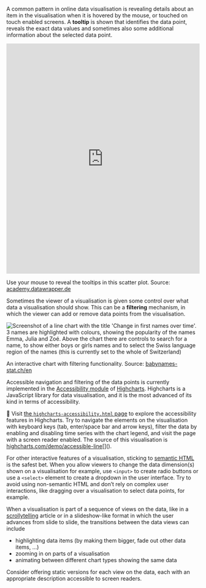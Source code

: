 A common pattern in online data visualisation is revealing details about an item in the visualisation when it is hovered by the mouse, or touched on touch enabled screens. A **tooltip** is shown that identifies the data point, reveals the exact data values and sometimes also some additional information about the selected data point.

<iframe src='https://datawrapper.dwcdn.net/lsM4n/3/' width='100%' height='600px' style='border: none;'></iframe>

Use your mouse to reveal the tooltips in this scatter plot. Source: [academy.datawrapper.de](https://academy.datawrapper.de/article/148-examples-of-datawrapper-scatter-plots)

Sometimes the viewer of a visualisation is given some control over what data a visualisation should show. This can be a **filtering** mechanism, in which the viewer can add or remove data points from the visualisation.

![Screenshot of a line chart with the title 'Change in first names over time'. 3 names are highlighted with colours, showing the popularity of the names Emma, Julia and Zoé. Above the chart there are controls to search for a name, to show either boys or girls names and to select the Swiss language region of the names (this is currently set to the whole of Switzerland)](Accessible%20interactivity%201a5231a2445b406ab293908e35bc18c6/babynames-explorer-bfs.png)

An interactive chart with filtering functionality. Source: [babynames-stat.ch/en](https://babynames-stat.ch/en/index.html)

Accessible navigation and filtering of the data points is currently implemented in the [Accessibility module](https://www.highcharts.com/docs/accessibility/accessibility-module) of <span class='internal-link'>[Highcharts](highcharts)</span>. Highcharts is a JavaScript library for data visualisation, and it is the most advanced of its kind in terms of accessibility.

<aside>
🔗 Visit <a href='https://officepublicationseu.github.io/accessible-html-dataviz/highcharts-accessibility.html'>the <code>highcharts-accessibility.html</code> page</a> to explore the accessibility features in Highcharts. Try to navigate the elements on the visualisation with keyboard keys (tab, enter/space bar and  arrow keys), filter the data by enabling and disabling time series with the chart legend, and visit the page with a screen reader enabled. The source of this visualisation is <a href='https://www.highcharts.com/demo/accessible-line'>highcharts.com/demo/accessible-line</a>[]().
</aside>

For other interactive features of a visualisation, sticking to <span class='internal-link'>[semantic HTML](semantic-html)</span> is the safest bet. When you allow viewers to change the data dimension(s) shown on a visualisation for example, use `<input>` to create radio buttons or use a `<select>` element to create a dropdown in the user interface. Try to avoid using non-semantic HTML and don’t rely on complex user interactions, like dragging over a visualisation to select data points, for example.

When a visualisation is part of a sequence of views on the data, like in a <span class='internal-link'>[scrollytelling](tag/scrollytelling)</span> article or in a slideshow-like format in which the user advances from slide to slide, the transitions between the data views can include

- highlighting data items (by making them bigger, fade out other data items, …)
- zooming in on parts of a visualisation
- animating between different chart types showing the same data

Consider offering static versions for each view on the data, each with an appropriate description accessible to screen readers.